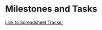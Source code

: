 # Milestones and Tasks

[Link to Spreadsheet Tracker](https://docs.google.com/spreadsheets/d/18RmSufwNiFX0XPEv4d2IFQNRwshWh9su5RLsM7eNcXY/edit?usp=sharing)
